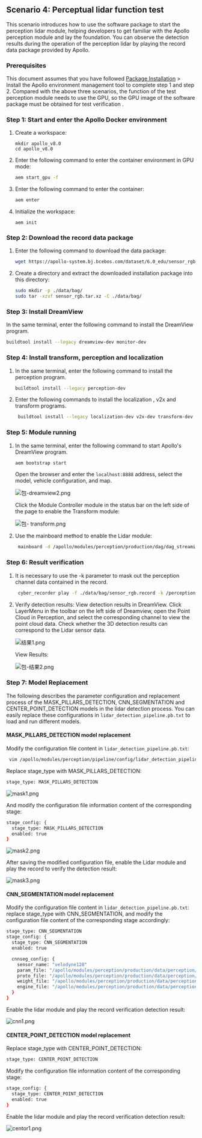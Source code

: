 ## Scenario 4: Perceptual lidar function test

This scenario introduces how to use the software package to start the perception lidar module, helping developers to get familiar with the Apollo perception module and lay the foundation. You can observe the detection results during the operation of the perception lidar by playing the record data package provided by Apollo.

### Prerequisites

This document assumes that you have followed [Package Installation](https://apollo.baidu.com/Apollo-Homepage-Document/Apollo_Doc_CN_8_0/%E5%AE%89%E8%A3%85%E8%AF%B4%E6%98%8E/%E8%BD%AF%E4%BB%B6%E5%8C%85%E5%AE%89%E8%A3%85/%E8%BD%AF%E4%BB%B6%E5%8C%85%E5%AE%89%E8%A3%85/#%E5%AE%89%E8%A3%85apollo%E7%8E%AF%E5%A2%83%E7%AE%A1%E7%90%86%E5%B7%A5%E5%85%B7) > Install the Apollo environment management tool to complete step 1 and step 2. Compared with the above three scenarios, the function of the test perception module needs to use the GPU, so the GPU image of the software package must be obtained for test verification .

### Step 1: Start and enter the Apollo Docker environment

1. Create a workspace:

   ```shell
   mkdir apollo_v8.0
   cd apollo_v8.0
   ```

2. Enter the following command to enter the container environment in GPU mode:

   ```bash
   aem start_gpu -f
   ```

3. Enter the following command to enter the container:

   ```bash
   aem enter
   ```

4. Initialize the workspace:

   ```shell
   aem init
   ```

### Step 2: Download the record data package

1. Enter the following command to download the data package:

   ```bash
   wget https://apollo-system.bj.bcebos.com/dataset/6.0_edu/sensor_rgb.tar.xz
   ```

2. Create a directory and extract the downloaded installation package into this directory:

   ```bash
   sudo mkdir -p ./data/bag/
   sudo tar -xzvf sensor_rgb.tar.xz -C ./data/bag/
   ```

### Step 3: Install DreamView

In the same terminal, enter the following command to install the DreamView program.

```bash
buildtool install --legacy dreamview-dev monitor-dev
```

### Step 4: Install transform, perception and localization

1. In the same terminal, enter the following command to install the perception program.

   ```bash
   buildtool install --legacy perception-dev
   ```

2. Enter the following commands to install the localization , v2x and transform programs.

   ```bash
    buildtool install --legacy localization-dev v2x-dev transform-dev
   ```

### Step 5: Module running

1. In the same terminal, enter the following command to start Apollo's DreamView program.

   ```bash
   aem bootstrap start
   ```

   Open the browser and enter the `localhost:8888` address, select the model, vehicle configuration, and map.

   ![包-dreamview2.png](https://bce.bdstatic.com/doc/Apollo-Homepage-Document/Apollo_Doc_CN_8_0/%E5%8C%85-dreamview2_3d6fa5c.png)

   Click the Module Controller module in the status bar on the left side of the page to enable the Transform module:

   ![包- transform.png](https://bce.bdstatic.com/doc/Apollo-Homepage-Document/Apollo_Doc_CN_8_0/%E5%8C%85-%20transform_e13afb6.png)

2. Use the mainboard method to enable the Lidar module:

   ```bash
    mainboard -d /apollo/modules/perception/production/dag/dag_streaming_perception_lidar.dag
   ```

### Step 6: Result verification

1. It is necessary to use the -k parameter to mask out the perception channel data contained in the record.

   ```bash
    cyber_recorder play -f ./data/bag/sensor_rgb.record -k /perception/vehicle/obstacles /apollo/perception/obstacles /apollo/perception/traffic_light /apollo/prediction
   ```

2. Verify detection results: View detection results in DreamView. Click LayerMenu in the toolbar on the left side of Dreamview, open the Point Cloud in Perception, and select the corresponding channel to view the point cloud data. Check whether the 3D detection results can correspond to the Lidar sensor data.

   ![结果1.png](https://bce.bdstatic.com/doc/Apollo-Homepage-Document/Apollo_Doc_CN_8_0/%E7%BB%93%E6%9E%9C1_35771bc.png)

   View Results:

   ![包-结果2.png](https://bce.bdstatic.com/doc/Apollo-Homepage-Document/Apollo_Doc_CN_8_0/%E5%8C%85-%E7%BB%93%E6%9E%9C2_1be66a4.png)

### Step 7: Model Replacement

The following describes the parameter configuration and replacement process of the MASK_PILLARS_DETECTION, CNN_SEGMENTATION and CENTER_POINT_DETECTION models in the lidar detection process. You can easily replace these configurations in `lidar_detection_pipeline.pb.txt` to load and run different models.

#### MASK_PILLARS_DETECTION model replacement

Modify the configuration file content in `lidar_detection_pipeline.pb.txt`:

```bash
 vim /apollo/modules/perception/pipeline/config/lidar_detection_pipeline.pb.txt
```

Replace stage_type with MASK_PILLARS_DETECTION:

```bash
stage_type: MASK_PILLARS_DETECTION
```

![mask1.png](https://bce.bdstatic.com/doc/Apollo-Homepage-Document/Apollo_Doc_CN_8_0/mask1_f067520.png)

And modify the configuration file information content of the corresponding stage:

```bash
stage_config: {
  stage_type: MASK_PILLARS_DETECTION
  enabled: true
}
```

![mask2.png](https://bce.bdstatic.com/doc/Apollo-Homepage-Document/Apollo_Doc_CN_8_0/mask2_f5373a5.png)

After saving the modified configuration file, enable the Lidar module and play the record to verify the detection result:

![mask3.png](https://bce.bdstatic.com/doc/Apollo-Homepage-Document/Apollo_Doc_CN_8_0/mask3_7d0d0bd.png)

#### CNN_SEGMENTATION model replacement

Modify the configuration file content in `lidar_detection_pipeline.pb.txt`: replace stage_type with CNN_SEGMENTATION, and modify the configuration file content of the corresponding stage accordingly:

```bash
stage_type: CNN_SEGMENTATION
stage_config: {
  stage_type: CNN_SEGMENTATION
  enabled: true

  cnnseg_config: {
    sensor_name: "velodyne128"
    param_file: "/apollo/modules/perception/production/data/perception/lidar/models/cnnseg/cnnseg64_param.conf"
    proto_file: "/apollo/modules/perception/production/data/perception/lidar/models/cnnseg/cnnseg64_caffe/deploy.prototxt"
    weight_file: "/apollo/modules/perception/production/data/perception/lidar/models/cnnseg/cnnseg64_caffe/deploy.caffemodel"
    engine_file: "/apollo/modules/perception/production/data/perception/lidar/models/cnnseg/cnnseg64_caffe/engine.conf"
  }
}
```

Enable the lidar module and play the record verification detection result:

![cnn1.png](https://bce.bdstatic.com/doc/Apollo-Homepage-Document/Apollo_Doc_CN_8_0/cnn1_8d22d9f.png)

#### CENTER_POINT_DETECTION model replacement

Replace stage_type with CENTER_POINT_DETECTION:

```bash
stage_type: CENTER_POINT_DETECTION
```

Modify the configuration file information content of the corresponding stage:

```bash
stage_config: {
  stage_type: CENTER_POINT_DETECTION
  enabled: true
}
```

Enable the lidar module and play the record verification detection result:

![centor1.png](https://bce.bdstatic.com/doc/Apollo-Homepage-Document/Apollo_Doc_CN_8_0/centor1_edea96e.png)